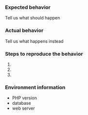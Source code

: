 ### Expected behavior

Tell us what should happen

### Actual behavior

Tell us what happens instead

### Steps to reproduce the behavior

1.
2.
3.

### Environment information

* PHP version
* database
* web server
